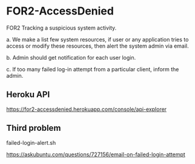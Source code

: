 # FOR2-AccessDenied

FOR2 Tracking a suspicious system activity.

a. We make a list few system resources, if user or any application tries to access or modify these resources, then alert the system admin via email.

b. Admin should get notification for each user login.

c. If too many failed log-in attempt from a particular client, inform the admin.

## Heroku API

https://for2-accessdenied.herokuapp.com/console/api-explorer

## Third problem

failed-login-alert.sh

https://askubuntu.com/questions/727156/email-on-failed-login-attempt

